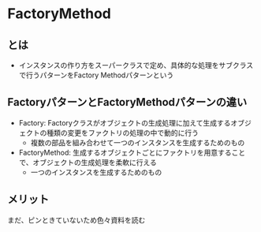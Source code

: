 # FactoryMethod

## とは
- インスタンスの作り方をスーパークラスで定め、具体的な処理をサブクラスで行うパターンをFactory Methodパターンという

## FactoryパターンとFactoryMethodパターンの違い
- Factory: Factoryクラスがオブジェクトの生成処理に加えて生成するオブジェクトの種類の変更をファクトリの処理の中で動的に行う
  - 複数の部品を組み合わせて一つのインスタンスを生成するためのもの
- FactoryMethod: 生成するオブジェクトごとにファクトリを用意することで、オブジェクトの生成処理を柔軟に行える
  - 一つのインスタンスを生成するためのもの

## メリット

まだ、ピンときていないため色々資料を読む
